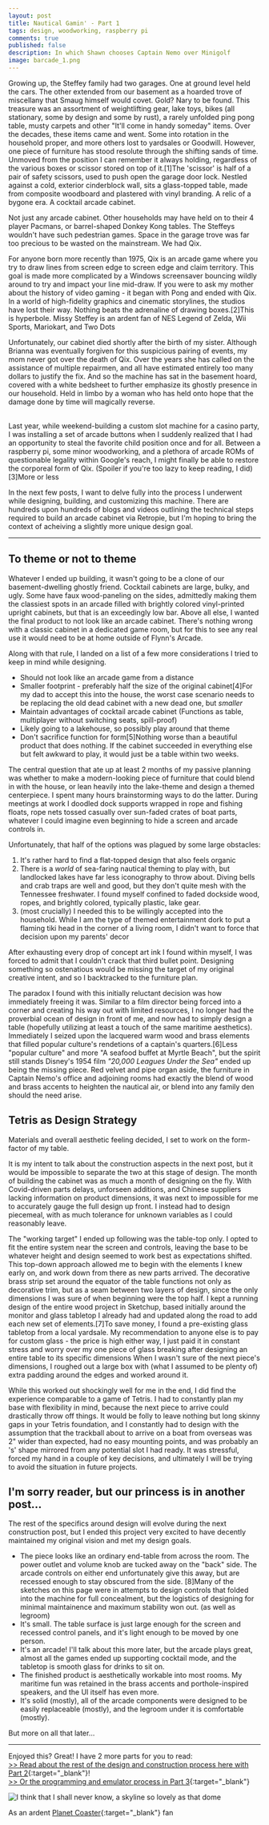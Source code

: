 ```yaml
---
layout: post
title: Nautical Gamin' - Part 1
tags: design, woodworking, raspberry pi
comments: true
published: false
description: In which Shawn chooses Captain Nemo over Minigolf
image: barcade_1.png
---
```


Growing up, the Steffey family had two garages.  One at ground level held the cars.  The other extended from our basement as a hoarded trove of miscellany that Smaug himself would covet.  Gold?  Nary to be found. This treasure was an assortment of weightlifting gear, lake toys, bikes (all stationary, some by design and some by rust), a rarely unfolded ping pong table, musty carpets and other "It'll come in handy someday" items.  Over the decades, these items came and went.  Some into rotation in the household proper, and more others lost to yardsales or Goodwill.  However, one piece of furniture has stood resolute through the shifting sands of time.  Unmoved from the position I can remember it always holding, regardless of the various boxes or scissor stored on top of it.<span class="ref"><span class="refnum">[1]</span><span class="refbody">The 'scissor' is half of a pair of safety scissors, used to push open the garage door lock.</span>  Nestled against a cold, exterior cinderblock wall, sits a glass-topped table, made from composite woodboard and plastered with vinyl branding. 
A relic of a bygone era. A cocktail arcade cabinet.

Not just any arcade cabinet.  Other households may have held on to their 4 player Pacmans, or barrel-shaped Donkey Kong tables.  The Steffeys wouldn't have such pedestrian games.  Space in the garage trove was far too precious to be wasted on the mainstream. We had Qix.

For anyone born more recently than 1975, Qix is an arcade game where you try to draw lines from screen edge to screen edge and claim territory.  This goal is made more complicated by a Windows screensaver bouncing wildly around to try and impact your line mid-draw.  If you were to ask my mother about the history of video gaming - it began with Pong and ended with Qix.
In a world of high-fidelity graphics and cinematic storylines, the studios have lost their way.
Nothing beats the adrenaline of drawing boxes.<span class="ref"><span class="refnum">[2]</span><span class="refbody">This is hyperbole. Missy Steffey is an ardent fan of NES Legend of Zelda, Wii Sports, Mariokart, and Two Dots</span>

Unfortunately, our cabinet died shortly after the birth of my sister.  Although Brianna was eventually forgiven for this suspicious pairing of events, my mom never got over the death of Qix.  Over the years she has called on the assistance of multiple repairmen, and all have estimated entirely too many dollars to justify the fix.  And so the machine has sat in the basement hoard, covered with a white bedsheet to further emphasize its ghostly presence in our household. Held in limbo by a woman who has held onto hope that the damage done by time will magically reverse.

<br/>
Last year, while weekend-building a custom slot machine for a casino party, I was installing a set of arcade buttons when I suddenly realized that I had an opportunity to steal the favorite child position once and for all.  Between a raspberry pi, some minor woodworking, and a plethora of arcade ROMs of questionable legality within Google's reach, I might finally be able to restore the corporeal form of Qix. (Spoiler if you're too lazy to keep reading, I did)<span class="ref"><span class="refnum">[3]</span><span class="refbody">More or less</span>

In the next few posts, I want to delve fully into the process I underwent while designing, building, and customizing this machine.  There are hundreds upon hundreds of blogs and videos outlining the technical steps required to build an arcade cabinet via Retropie, but I'm hoping to bring the context of acheiving a slightly more unique design goal.

<hr/>

## To theme or not to theme

Whatever I ended up building, it wasn't going to be a clone of our basement-dwelling ghostly friend.  Cocktail cabinets are large, bulky, and ugly.  Some have faux wood-paneling on the sides, admittedly making them the classiest spots in an arcade filled with brightly colored vinyl-printed upright cabinets, but that is an exceedingly low bar.  Above all else, I wanted the final product to not look like an arcade cabinet.  There's nothing wrong with a classic cabinet in a dedicated game room, but for this to see any real use it would need to be at home outside of Flynn's Arcade.

Along with that rule, I landed on a list of a few more considerations I tried to keep in mind while designing.

 - Should not look like an arcade game from a distance
 - Smaller footprint - preferably half the size of the original cabinet<span class="ref"><span class="refnum">[4]</span><span class="refbody">For my dad to accept this into the house, the worst case scenario needs to be replacing the old dead cabinet with a new dead one, but _smaller_</span>
 - Maintain advantages of cocktail arcade cabinet (Functions as table, multiplayer without switching seats, spill-proof)
 - Likely going to a lakehouse, so possibly play around that theme
 - Don't sacrifice function for form<span class="ref"><span class="refnum">[5]</span><span class="refbody">Nothing worse than a beautiful product that does nothing. If the cabinet succeeded in everything else but felt awkward to play, it would just be a table within two weeks.</span>

The central question that ate up at least 2 months of my passive planning was whether to make a modern-looking piece of furniture that could blend in with the house, or lean heavily into the lake-theme and design a themed centerpiece.  I spent many hours brainstorming ways to do the latter.  During meetings at work I doodled dock supports wrapped in rope and fishing floats, rope nets tossed casually over sun-faded crates of boat parts, whatever I could imagine even beginning to hide a screen and arcade controls in.

Unfortunately, that half of the options was plagued by some large obstacles: 

   1. It's rather hard to find a flat-topped design that also feels organic
   2. There is a _world_ of sea-faring nautical theming to play with, but landlocked lakes have far less iconography to throw about.  Diving bells and crab traps are well and good, but they don't quite mesh with the Tennessee freshwater. I found myself confined to faded dockside wood, ropes, and brightly colored, typically plastic, lake gear.
   3. (most crucially) I needed this to be willingly accepted into the household.  While I am the type of themed entertainment dork to put a flaming tiki head in the corner of a living room, I didn't want to force that decision upon my parents' decor

After exhausting every drop of concept art ink I found within myself, I was forced to admit that I couldn't crack that third bullet point.  Designing something so ostenatious would be missing the target of my original creative intent, and so I backtracked to the furniture plan.

The paradox I found with this initially reluctant decision was how immediately freeing it was.  Similar to a film director being forced into a corner and creating his way out with limited resources, I no longer had the proverbial ocean of design in front of me, and now had to simply design a table (hopefully utilizing at least a touch of the same maritime aesthetics). Immediately I seized upon the lacquered warm wood and brass elements that filled popular culture's rendetions of a captain's quarters.<span class="ref"><span class="refnum">[6]</span><span class="refbody">Less "popular culture" and more "A seafood buffet at Myrtle Beach", but the spirit still stands</span>  Disney's 1954 film _"20,000 Leagues Under the Sea"_ ended up being the missing piece.  Red velvet and pipe organ aside, the furniture in Captain Nemo's office and adjoining rooms had exactly the blend of wood and brass accents to heighten the nautical air, or blend into any family den should the need arise.

## Tetris as Design Strategy

Materials and overall aesthetic feeling decided, I set to work on the form-factor of my table.

It is my intent to talk about the construction aspects in the next post, but it would be impossible to separate the two at this stage of design.  The month of building the cabinet was as much a month of designing on the fly.  With Covid-driven parts delays, unforseen additions, and Chinese suppliers lacking information on product dimensions, it was next to impossible for me to accurately gauge the full design up front.  I instead had to design piecemeal, with as much tolerance for unknown variables as I could reasonably leave.

The "working target" I ended up following was the table-top only. I opted to fit the entire system near the screen and controls, leaving the base to be whatever height and design seemed to work best as expectations shifted.  This top-down approach allowed me to begin with the elements I knew early on, and work down from there as new parts arrived.  The decorative brass strip set around the equator of the table functions not only as decorative trim, but as a seam between two layers of design, since the only dimensions I was sure of when beginning were the top half.  I kept a running design of the entire wood project in Sketchup, based initially around the monitor and glass tabletop I already had and updated along the road to add each new set of elements.<span class="ref"><span class="refnum">[7]</span><span class="refbody">To save money, I found a pre-existing glass tabletop from a local yardsale. My recommendation to anyone else is to pay for custom glass - the price is high either way, I just paid it in constant stress and worry over my one piece of glass breaking after designing an entire table to its specific dimensions</span>  When I wasn't sure of the next piece's dimensions, I roughed out a large box with (what I assumed to be plenty of) extra padding around the edges and worked around it. 

While this worked out shockingly well for me in the end, I did find the experience comparable to a game of Tetris.  I had to constantly plan my base with flexibility in mind, because the next piece to arrive could drastically throw off things.  It would be folly to leave nothing but long skinny gaps in your Tetris foundation, and I constantly had to design with the assumption that the trackball about to arrive on a boat from overseas was 2" wider than expected, had no easy mounting points, and was probably an 's' shape mirrored from any potential slot I had ready.  It was stressful, forced my hand in a couple of key decisions, and ultimately I will be trying to avoid the situation in future projects.

## I'm sorry reader, but our princess is in another post...

The rest of the specifics around design will evolve during the next construction post, but I ended this project very excited to have decently maintained my original vision and met my design goals.

- The piece looks like an ordinary end-table from across the room. The power outlet and volume knob are tucked away on the "back" side. The arcade controls on either end unfortunately give this away, but are recessed enough to stay obscured from the side. <span class="ref"><span class="refnum">[8]</span><span class="refbody">Many of the sketches on this page were in attempts to design controls that folded into the machine for full concealment, but the logistics of designing for minimal maintainence and maximum stability won out. (as well as legroom)</span>
- It's small. The table surface is just large enough for the screen and recessed control panels, and it's light enough to be moved by one person.
- It's an arcade! I'll talk about this more later, but the arcade plays great, almost all the games ended up supporting cocktail mode, and the tabletop is smooth glass for drinks to sit on.
- The finished product is aesthetically workable into most rooms.  My maritime fun was retained in the brass accents and porthole-inspired speakers, and the UI itself has even more.
- It's solid (mostly), all of the arcade components were designed to be easily replaceable (mostly), and the legroom under it is comfortable (mostly).

But more on all that later...

<hr/>


Enjoyed this?  Great!  I have 2 more parts for you to read: <br/>
[>> Read about the rest of the design and construction process here with Part 2](){:target="_blank"}!<br/>
[>> Or the programming and emulator process in Part 3](){:target="_blank"}<br/>


![](https://i.imgur.com/4tCksEU.png "I think that I shall never know, a skyline so lovely as that dome")



 As an ardent [Planet Coaster](https://www.planetcoaster.com/en-us){:target="_blank"} fan

